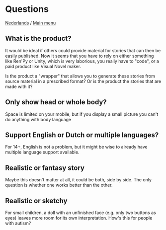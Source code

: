 # Questions
[Nederlands](QUESTIONS_nl) / [Main menu](README_en)
## What is the product?
It would be ideal if others could provide material for stories that can then be easily published. Now it seems that you have to rely on either something like Ren'Py or Unity, which is very laborious, you really have to "code", or a paid product like Visual Novel maker.

Is the product a "wrapper" that allows you to generate these stories from source material in a prescribed format? Or is the product the stories that are made with it?
## Only show head or whole body?
Space is limited on your mobile, but if you display a small picture you can't do anything with body language
## Support English or Dutch or multiple languages?
For 14+, English is not a problem, but it might be wise to already have multiple language support available.
## Realistic or fantasy story
Maybe this doesn't matter at all, it could be both, side by side. The only question is whether one works better than the other.
## Realistic or sketchy
For small children, a doll with an unfinished face (e.g. only two buttons as eyes) leaves more room for its own interpretation. How's this for people with autism?

